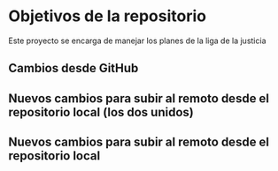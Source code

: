 # Objetivos de la repositorio

Este proyecto se encarga de manejar los planes de la liga de la justicia


## Cambios desde GitHub
## Nuevos cambios para subir al remoto desde el repositorio local (los dos unidos)
## Nuevos cambios para subir al remoto desde el repositorio local
